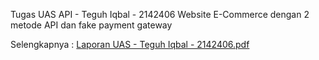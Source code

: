 Tugas UAS API - Teguh Iqbal - 2142406
Website E-Commerce dengan 2 metode API dan fake payment gateway

Selengkapnya : 
[Laporan UAS - Teguh Iqbal - 2142406.pdf](https://github.com/KyunKyuu/uas_api/files/11938785/Laporan.UAS.-.Teguh.Iqbal.-.2142406.pdf)
